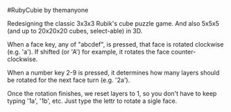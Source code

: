 #RubyCubie by themanyone

Redesigning the classic 3x3x3 Rubik's cube puzzle game. And also 5x5x5 (and up to 20x20x20 cubes, select-able) in 3D.


When a face key, any of "abcdef", is pressed, that face is rotated clockwise (e.g. 'a'). If shifted (or 'A') for example, it rotates the face counter-clockwise.

When a number key 2-9 is pressed, it determines how many layers should be rotated for the next face turn (e.g. '2a').

Once the rotation finishes, we reset layers to 1, so you don't have to keep typing '1a', '1b', etc. Just type the lettr to rotate a sigle face.
